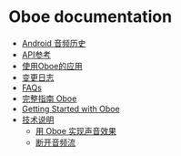 Oboe documentation
===
- [Android 音频历史](AndroidAudioHistory.md)
- [API参考](https://google.github.io/oboe/reference/)
- [使用Oboe的应用](AppsUsingOboe.md)
- [变更日志](ChangeLog.md)
- [FAQs](FAQ.md)
- [完整指南 Oboe](FullGuide.md)
- [Getting Started with Oboe](GettingStarted.md)
- [技术说明](notes/)
  - [用 Oboe 实现声音效果](notes/effects.md)
  - [断开音频流](notes/disconnect.md)



